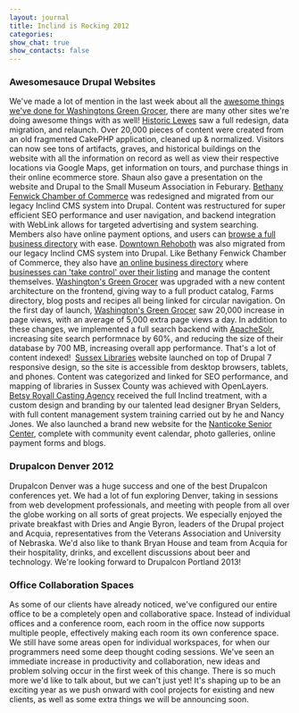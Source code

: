 ```yaml
---
layout: journal
title: Inclind is Rocking 2012
categories: 
show_chat: true
show_contacts: false
---
```


<h3>Awesomesauce Drupal Websites</h3>We&#39;ve made a lot of mention in the last week about all the <a href="http://www.inclind.com/journal/development/washingtons-green-grocers-yummy-new-product-catalog/detail.htm" target="_blank">awesome things we&#39;ve done for Washingtons Green Grocer</a>, there are many other sites we&#39;re doing awesome things with as well! <a href="http://www.historiclewes.org" target="_blank">Historic Lewes</a> saw a full redesign, data migration, and relaunch. Over 20,000 pieces of content were created from an old fragmented CakePHP application, cleaned up &amp; normalized. Visitors can now see tons of artifacts, graves, and historical buildings on the website with all the information on record as well as view their respective locations via Google Maps, get information on tours, and purchase things in their online ecommerce store. Shaun also gave a presentation on the website and Drupal to the Small Museum Association in Feburary. <a href="http://www.bethany-fenwick.org/" target="_blank">Bethany Fenwick Chamber of Commerce</a> was redesigned and migrated from our legacy Inclind CMS system into Drupal. Content was restructured for super efficient SEO performance and user navigation, and backend integration with WebLink allows for targeted advertising and system searching. Members also have online payment options, and users can <a href="http://web.bethany-fenwick.org/search" target="_blank">browse a full business directory</a> with ease. <a href="http://www.downtownrehoboth.com" target="_blank">Downtown Rehoboth</a> was also migrated from our legacy Inclind CMS system into Drupal. Like Bethany Fenwick Chamber of Commerce, they also have <a href="http://www.downtownrehoboth.com/supporters/shop" target="_blank">an online business directory</a> where <a href="http://www.downtownrehoboth.com/suppporters/dogfish-head-brewings-eats.htm" target="_blank">businesses can &#39;take control&#39; over their listing</a> and manage the content themselves. <a href="http://www.inclind.com/journal/development/washingtons-green-grocers-yummy-new-product-catalog/detail.htm">Washington&#39;s Green Grocer</a> was upgraded with a new content architecture on the frontend, giving way to a full product catalog, Farms directory, blog posts and recipes all being linked for circular navigation. On the first day of launch, <a href="http://www.inclind.com/journal/development/washingtons-green-grocers-yummy-new-product-catalog/detail.htm">Washington&#39;s Green Grocer</a> saw 20,000 increase in page views, with an average of 5,000 extra page views a day. In addition to these changes, we implemented a full search backend with <a href="http://lucene.apache.org/solr/" target="_blank">ApacheSolr</a>, increasing site search performnace by 60%, and reducing the size of their database by 700 MB, increasing overall app performance. That&#39;s a lot of content indexed!&nbsp; <a href="http://sussex.lib.de.us/" target="_blank">Sussex Libraries</a> website launched on top of Drupal 7 responsive design, so the site is accessible from desktop browsers, tablets, and phones. Content was categorized and linked for SEO performance, and mapping of libraries in Sussex County was achieved with OpenLayers. <a href="http://www.betsycasting.com/" target="_blank">Betsy Royall Casting Agency</a>&nbsp;received the full Inclind treatment, with a custom design and branding by our talented lead designer Bryan Selders, with full content management system training carried out by he and Nancy Jones. We also launched a brand new website for the <a href="http://www.nanticokeseniorcenter.com/" target="_blank">Nanticoke Senior Center</a>, complete with community event calendar, photo galleries, online payment forms and blogs. <h3>Drupalcon Denver 2012</h3>Drupalcon Denver was a huge success and one of the best Drupalcon conferences yet. We had a lot of fun exploring Denver, taking in sessions from web development professionals, and meeting with people from all over the globe working on all sorts of great projects. We especially enjoyed the private breakfast with Dries and Angie Byron, leaders of the Drupal project and Acquia, representatives from the Veterans Association and University of Nebraska. We&#39;d also like to thank Bryan House and team from Acquia for their hospitality, drinks, and excellent discussions about beer and technology. We&#39;re looking forward to Drupalcon Portland 2013! <h3>Office Collaboration Spaces</h3>As some of our clients have already noticed, we&#39;ve configured our entire office to be a completely open and collaborative space. Instead of individual offices and a conference room, each room in the office now supports multiple people, effectively making each room its own conference space. We still have some areas open for individual workspaces, for when our programmers need some deep thought coding sessions. We&#39;ve seen an immediate increase in productivity and collaboration, new ideas and problem solving occur in the first week of this change. There is so much more we&#39;d like to talk about, but we can&#39;t just yet! It&#39;s shaping up to be an exciting year as we push onward with cool projects for existing and new clients, as well as some extra things we will be announcing soon.